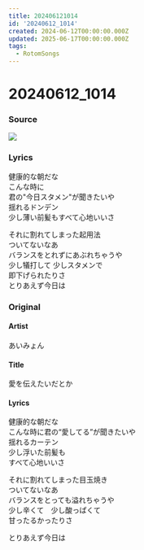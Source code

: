 ```yaml
---
title: 202406121014
id: '20240612_1014'
created: 2024-06-12T00:00:00.000Z
updated: 2025-06-17T00:00:00.000Z
tags:
  - RotomSongs
---
```

# 20240612_1014

### Source

![](https://x.com/Starlystrongest/status/1800698047917396428)

### Lyrics

健康的な朝だな  
こんな時に  
君の"今日スタメン"が聞きたいや  
揺れるドンデン  
少し薄い前髪もすべて心地いいさ  

それに割れてしまった起用法  
ついてないなあ  
バランスをとれずにあぶれちゃうや  
少し犠打して 少しスタメンで  
即下げられたりさ  
とりあえず今日は  

### Original

#### Artist

あいみょん

#### Title

愛を伝えたいだとか

#### Lyrics

健康的な朝だな  
こんな時に君の“愛してる”が聞きたいや  
揺れるカーテン  
少し浮いた前髪も  
すべて心地いいさ  
  
それに割れてしまった目玉焼き  
ついてないなあ  
バランスをとっても溢れちゃうや  
少し辛くて　少し酸っぱくて  
甘ったるかったりさ  
  
とりあえず今日は  


